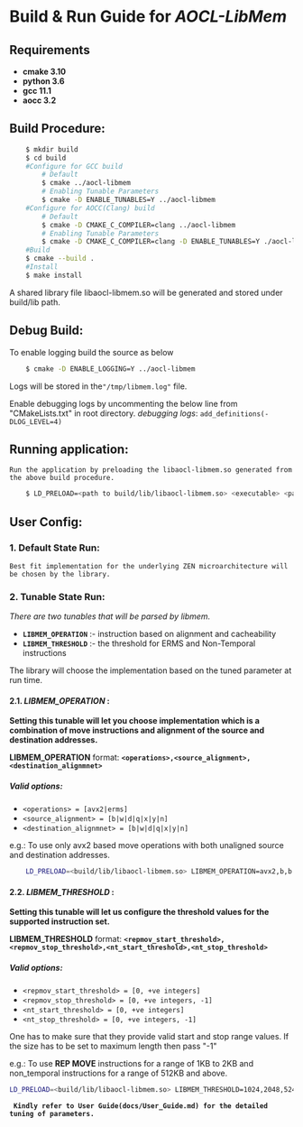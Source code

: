 # Build & Run Guide for **_AOCL-LibMem_**

## Requirements
 * **cmake 3.10**
 * **python 3.6**
 * **gcc 11.1**
 * **aocc 3.2**

## Build Procedure:
```sh
    $ mkdir build
    $ cd build
    #Configure for GCC build
        # Default
        $ cmake ../aocl-libmem
        # Enabling Tunable Parameters
        $ cmake -D ENABLE_TUNABLES=Y ../aocl-libmem
    #Configure for AOCC(Clang) build
        # Default
        $ cmake -D CMAKE_C_COMPILER=clang ../aocl-libmem
        # Enabling Tunable Parameters
        $ cmake -D CMAKE_C_COMPILER=clang -D ENABLE_TUNABLES=Y ./aocl-libmem
    #Build
    $ cmake --build .
    #Install
    $ make install
```

A shared library file libaocl-libmem.so will be generated and stored under build/lib path.

## Debug Build:
 To enable logging build the source as below
```sh
    $ cmake -D ENABLE_LOGGING=Y ../aocl-libmem
```
 Logs will be stored in the`"/tmp/libmem.log"` file.

 Enable debugging logs by uncommenting the below line from  "CMakeLists.txt" in root directory.
 _debugging logs_: `add_definitions(-DLOG_LEVEL=4)`

## Running application:
 ``Run the application by preloading the libaocl-libmem.so generated from the above build procedure.``
```sh
    $ LD_PRELOAD=<path to build/lib/libaocl-libmem.so> <executable> <params>
```

## User Config:
### 1. Default State Run:
 ``Best fit implementation for the underlying ZEN microarchitecture will be chosen by the library.``


### 2. Tunable State Run:

_There are two tunables that will be parsed by libmem._
 * **`LIBMEM_OPERATION`** :- instruction based on alignment and cacheability
 * **`LIBMEM_THRESHOLD`** :- the threshold for ERMS and Non-Temporal instructions

The library will choose the implementation based on the tuned parameter at run time.

#### 2.1. _LIBMEM_OPERATION_ :
**Setting this tunable will let you choose implementation which is a combination of move instructions and alignment of the source and destination addresses.**

 **LIBMEM_OPERATION** format: **`<operations>,<source_alignment>,<destination_alignmnet>`**

 ##### Valid options:
 * `<operations> = [avx2|erms]`
 * `<source_alignment> = [b|w|d|q|x|y|n]`
 * `<destination_alignmnet> = [b|w|d|q|x|y|n]`

 e.g.:  To use only avx2 based move operations with both unaligned source and destination addresses.
```sh
    LD_PRELOAD=<build/lib/libaocl-libmem.so> LIBMEM_OPERATION=avx2,b,b <executable>
```

#### 2.2. _LIBMEM_THRESHOLD_ :
**Setting this tunable will let us configure the threshold values for the supported instruction set.**

 **LIBMEM_THRESHOLD** format: **`<repmov_start_threshold>,<repmov_stop_threshold>,<nt_start_threshold>,<nt_stop_threshold>`**

 ##### Valid options:
 * `<repmov_start_threshold> = [0, +ve integers]`
 * `<repmov_stop_threshold> = [0, +ve integers, -1]`
 * `<nt_start_threshold> = [0, +ve integers]`
 * `<nt_stop_threshold> = [0, +ve integers, -1]`

 One has to make sure that they provide valid start and stop range values.
 If the size has to be set to maximum length then pass "-1"

 e.g.: To use **REP MOVE** instructions for a range of 1KB to 2KB and non_temporal instructions for a range of 512KB and above.
 ```sh
 LD_PRELOAD=<build/lib/libaocl-libmem.so> LIBMEM_THRESHOLD=1024,2048,524288,-1 <executable>
 ```
 **` Kindly refer to User Guide(docs/User_Guide.md) for the detailed tuning of parameters.`**
